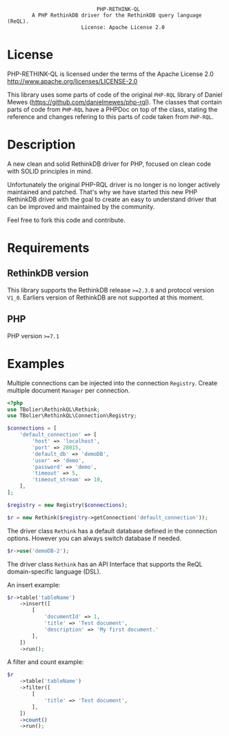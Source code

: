                                  PHP-RETHINK-QL
            A PHP RethinkDB driver for the RethinkDB query language (ReQL).
                            License: Apache License 2.0

# License
PHP-RETHINK-QL is licensed under the terms of the Apache License 2.0 http://www.apache.org/licenses/LICENSE-2.0

This library uses some parts of code of the original `PHP-RQL`  library of Daniel Mewes (https://github.com/danielmewes/php-rql).
The classes that contain parts of code from `PHP-RQL` have a PHPDoc on top of the class, stating the reference and changes refering to this parts of code taken from `PHP-RQL`.

# Description

A new clean and solid RethinkDB driver for PHP, focused on clean code with SOLID principles in mind.

Unfortunately the original PHP-RQL driver is no longer is no longer actively maintained and patched. That's why we have started this new PHP RethinkDB driver with the goal to create an easy to understand driver that can be improved and maintained by the community.

Feel free to fork this code and contribute.

# Requirements

## RethinkDB version

This library supports the RethinkDB release `>=2.3.0` and protocol version `V1_0`.
Earliers version of RethinkDB are not supported at this moment.

## PHP

PHP version `>=7.1`

# Examples

Multiple connections can be injected into the connection `Registry`.
Create multiple document `Manager` per connection.

```php
<?php
use TBolier\RethinkQL\Rethink;
use TBolier\RethinkQL\Connection\Registry;

$connections = [
    'default_connection' => [
        'host' => 'localhost',
        'port' => 28015,
        'default_db' => 'demoDB',
        'user' => 'demo',
        'password' => 'demo',
        'timeout' => 5,
        'timeout_stream' => 10,
    ],
];

$registry = new Registry($connections);

$r = new Rethink($registry->getConnection('default_connection'));
```

The driver class `Rethink` has a default database defined in the connection options. However you can always switch database if needed.
```php
$r->use('demoDB-2');
```

The driver class `Rethink` has an API Interface that supports the ReQL domain-specific language (DSL).

An insert example:
```php
$r->table('tableName')
    ->insert([
        [
            'documentId' => 1,
            'title' => 'Test document',
            'description' => 'My first document.'  
        ],    
    ])
    ->run();
```

A filter and count example:
```php
$r
    ->table('tableName')
    ->filter([
        [
            'title' => 'Test document',
        ],
    ])
    ->count()
    ->run();
```
